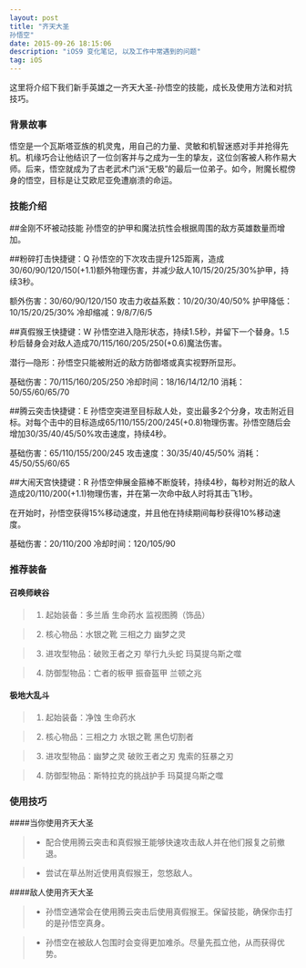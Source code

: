 ```yaml
---
layout: post
title: "齐天大圣
孙悟空"
date: 2015-09-26 18:15:06 
description: "iOS9 变化笔记, 以及工作中常遇到的问题"
tag: iOS
---
```



这里将介绍下我们新手英雄之一齐天大圣-孙悟空的技能，成长及使用方法和对抗技巧。
     

### 背景故事

悟空是一个瓦斯塔亚族的机灵鬼，用自己的力量、灵敏和机智迷惑对手并抢得先机。机缘巧合让他结识了一位剑客并与之成为一生的挚友，这位剑客被人称作易大师。后来，悟空就成为了古老武术门派“无极”的最后一位弟子。如今，附魔长棍傍身的悟空，目标是让艾欧尼亚免遭崩溃的命运。


### 技能介绍

##金刚不坏被动技能
孙悟空的护甲和魔法抗性会根据周围的敌方英雄数量而增加。

##粉碎打击快捷键：Q
孙悟空的下次攻击提升125距离，造成30/60/90/120/150(+1.1)额外物理伤害，并减少敌人10/15/20/25/30%护甲，持续3秒。

额外伤害：30/60/90/120/150
攻击力收益系数：10/20/30/40/50%
护甲降低：10/15/20/25/30%
冷却缩减：9/8/7/6/5

##真假猴王快捷键：W
孙悟空进入隐形状态，持续1.5秒，并留下一个替身。1.5秒后替身会对敌人造成70/115/160/205/250(+0.6)魔法伤害。

潜行—隐形：孙悟空只能被附近的敌方防御塔或真实视野所显形。

基础伤害：70/115/160/205/250
冷却时间：18/16/14/12/10
消耗：50/55/60/65/70

##腾云突击快捷键：E
孙悟空突进至目标敌人处，变出最多2个分身，攻击附近目标。对每个击中的目标造成65/110/155/200/245(+0.8)物理伤害。孙悟空随后会增加30/35/40/45/50%攻击速度，持续4秒。

基础伤害：65/110/155/200/245
攻击速度：30/35/40/45/50%
消耗：45/50/55/60/65

##大闹天宫快捷键：R
孙悟空伸展金箍棒不断旋转，持续4秒，每秒对附近的敌人造成20/110/200(+1.1)物理伤害，并在第一次命中敌人时将其击飞1秒。

在开始时，孙悟空获得15%移动速度，并且他在持续期间每秒获得10%移动速度。

基础伤害：20/110/200
冷却时间：120/105/90

### 推荐装备

#### 召唤师峡谷 

> 1. 起始装备：多兰盾 生命药水 监视图腾（饰品）

> 2. 核心物品：水银之靴 三相之力 幽梦之灵

> 3. 进攻型物品：破败王者之刃 举行九头蛇 玛莫提乌斯之噬

> 4. 防御型物品：亡者的板甲 振奋盔甲 兰顿之兆

#### 极地大乱斗 

> 1. 起始装备：净蚀 生命药水

> 2. 核心物品：三相之力 水银之靴 黑色切割者 

> 3. 进攻型物品：幽梦之灵 破败王者之刃 鬼索的狂暴之刃

> 4. 防御型物品：斯特拉克的挑战护手 玛莫提乌斯之噬

### 使用技巧

####当你使用齐天大圣

> - 配合使用腾云突击和真假猴王能够快速攻击敌人并在他们报复之前撤退。

> - 尝试在草丛附近使用真假猴王，忽悠敌人。


####敌人使用齐天大圣

> - 孙悟空通常会在使用腾云突击后使用真假猴王。保留技能，确保你击打的是孙悟空真身。

> - 孙悟空在被敌人包围时会变得更加难杀。尽量先孤立他，从而获得优势。